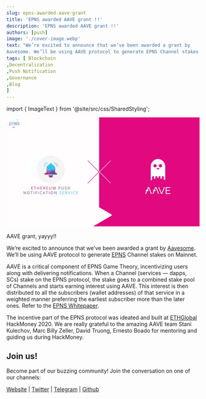```yaml
---
slug: epns-awarded-aave-grant
title: 'EPNS awarded AAVE grant !!'
description: 'EPNS awarded AAVE grant !!'
authors: [push]
image: './cover-image.webp'
text: "We’re excited to announce that we’ve been awarded a grant by 
Aavesome. We’ll be using AAVE protocol to generate EPNS Channel stakes on Mainnet."
tags: [ Blockchain
,Decentralization
,Push Notification
,Governance
,Blog
]
---
```

import { ImageText } from '@site/src/css/SharedStyling';

![Cover Image of EPNS awarded AAVE grant !!](./cover-image.webp)

<!--truncate-->

AAVE grant, yayyy!!

We’re excited to announce that we’ve been awarded a grant by [Aavesome](https://medium.com/u/13bfa9f22920?source=post_page-----cc618dd48915--------------------------------). We’ll be using AAVE protocol to generate [EPNS](https://epns.io/) Channel stakes on Mainnet.

AAVE is a critical component of EPNS Game Theory, incentivizing users along with delivering notifications. When a Channel (services — dapps, SCs) stake on the EPNS protocol, the stake goes to a combined stake pool of Channels and starts earning interest using AAVE. This interest is then distributed to all the subscribers (wallet addresses)  of that service in a weighted manner preferring the earliest subscriber more than the later ones. Refer to the [EPNS Whitepaper](https://whitepaper.epns.io/).

The incentive part of the EPNS protocol was ideated and built at [ETHGlobal](https://medium.com/u/3d1733b8e86a?source=post_page-----cc618dd48915--------------------------------) HackMoney 2020. We are really grateful to the amazing AAVE team Stani Kulechov, Marc Billy Zeller, David Truong, Ernesto Boado for mentoring and guiding us during HackMoney.

Join us!
--------

Become part of our buzzing community! Join the conversation on one of our channels:

[Website](https://epns.io/) | [Twitter](https://twitter.com/epnsproject) | [Telegram](https://t.me/epnsproject) | [Github](https://github.com/push-protocol)